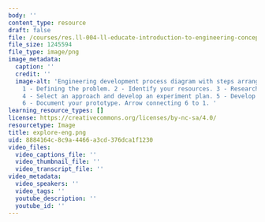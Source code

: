 ```yaml
---
body: ''
content_type: resource
draft: false
file: /courses/res.ll-004-ll-educate-introduction-to-engineering-concepts-spring-2022/explore-eng.png
file_size: 1245594
file_type: image/png
image_metadata:
  caption: ''
  credit: ''
  image-alt: 'Engineering development process diagram with steps arranged in a circle.
    1 - Defining the problem. 2 - Identify your resources. 3 - Research existing solutions.
    4 - Select an approach and develop an experiment plan. 5 - Develop your prototype.
    6 - Document your prototype. Arrow connecting 6 to 1. '
learning_resource_types: []
license: https://creativecommons.org/licenses/by-nc-sa/4.0/
resourcetype: Image
title: explore-eng.png
uid: 8884164c-8c9a-4466-a3cd-376dca1f1230
video_files:
  video_captions_file: ''
  video_thumbnail_file: ''
  video_transcript_file: ''
video_metadata:
  video_speakers: ''
  video_tags: ''
  youtube_description: ''
  youtube_id: ''
---
```


